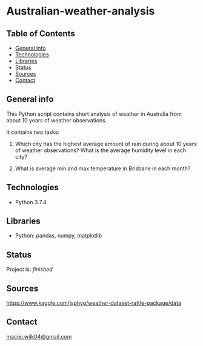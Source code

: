 # Australian-weather-analysis

## Table of Contents
* [General info](#general-info)
* [Technologies](#technologies)
* [Libraries](#libraries)
* [Status](#status)
* [Sources](#sources)
* [Contact](#contact)

## General info
This Python script contains short analysis of weather in Australia from about 10 years of weather observations.

It contains two tasks:

1. Which city has the highest average amount of rain during about 10 years of weather observations? What is the average humidity level in each city?

2. What is average min and max temperature in Brisbane in each month?

## Technologies
* Python 3.7.4

## Libraries
* Python: pandas, numpy, matplotlib

## Status
Project is: _finished_

## Sources
https://www.kaggle.com/jsphyg/weather-dataset-rattle-package/data

## Contact
maciej.wilk04@gmail.com
